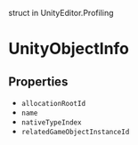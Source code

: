 struct in UnityEditor.Profiling
# UnityObjectInfo

## Properties
- `allocationRootId`
- `name`
- `nativeTypeIndex`
- `relatedGameObjectInstanceId`
